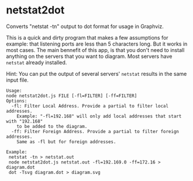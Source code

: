 # netstat2dot
Converts "netstat -tn" output to dot format for usage in Graphviz.

This is a quick and dirty program that makes a few assumptions for example:
that listening ports are less than 5 characters long. But it works in most cases.
The main bennefit of this app, is that you don't need to install anything on the
servers that you want to diagram. Most servers have `netstat` already installed.

Hint: You can put the output of several servers' `netstat` results in the same input file.

```
Usage:
node netstat2dot.js FILE [-fl=FILTER] [-ff=FILTER]
Options:
  -fl: Filter Local Address. Provide a partial to filter local addresses.
    Example: "-fl=192.168" will only add local addresses that start with "192.168"
    to be added to the diagram.
  -ff: Filter Foreign Address. Provide a partial to filter foreign addresses.
    Same as -fl but for foreign addresses.

Example:
 netstat -tn > netstat.out
 node netstat2dot.js netstat.out -fl=192.169.0 -ff=172.16 > diagram.dot
 dot -Tsvg diagram.dot > diagram.svg
```

